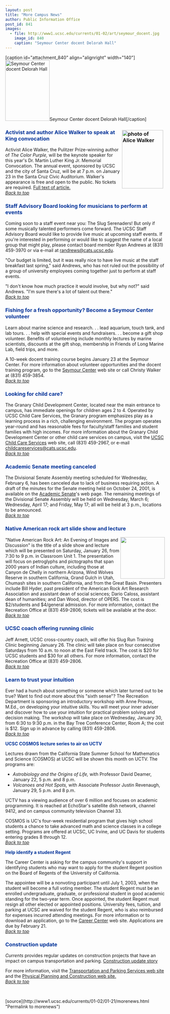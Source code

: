 ```yaml
---
layout: post
title: "More Campus News"
author: Public Information Office
post_id: 841
images:
  - file: http://www1.ucsc.edu/currents/01-02/art/seymour_docent.jpg
    image_id: 840
    caption: "Seymour Center docent Delorah Hall"
---
```


[caption id="attachment_840" align="alignright" width="140"]<a href="http://localhost/mysite/wp-content/uploads/2002/01/seymour_docent.jpg"><img class="size-full wp-image-840" src="http://localhost/mysite/wp-content/uploads/2002/01/seymour_docent.jpg" alt="Seymour Center docent Delorah Hall" width="140" height="191" /></a>Seymour Center docent Delorah Hall[/caption]
<h3>
  <img align="right" alt="photo of Alice Walker" border="0" height="184" hspace="5" src="../art/walker_alice.130.jpg" vspace="3" width="130"><a name="Activist" id="Activist"></a><font color="#003399">Activist and author Alice Walker to speak at King convocation</font>
</h3>
<p>
  Activist Alice Walker, the Pulitzer Prize-winning author of <i>The Color Purple,</i> will be the keynote speaker for this year's Dr. Martin Luther King Jr. Memorial Convocation. The annual event, sponsored by UCSC and the city of Santa Cruz, will be at 7 p.m. on January 23 in the Santa Cruz Civic Auditorium. Walker's appearance is free and open to the public. No tickets are required. <a href="../11-19/walker.html">Full text of article.<br></a><a href="#Activist"><i>Back to top</i></a>
</p>
<h3>
  <a name="Staff" id="Staff"></a><font color="#003399">Staff Advisory Board looking for musicians to perform at events</font>
</h3>
<p>
  Coming soon to a staff event near you: The Slug Serenaders! But only if some musically talented performers come forward. The UCSC Staff Advisory Board would like to provide live music at upcoming staff events. If you're interested in performing or would like to suggest the name of a local group that might play, please contact board member Ryan Andrews at (831) 459-3970 or via e-mail at <a href="mailto:randrews@cats.ucsc.edu">randrews@cats.ucsc.edu</a>.
</p>
<p>
  "Our budget is limited, but it was really nice to have live music at the staff breakfast last spring," said Andrews, who has not ruled out the possibility of a group of university employees coming together just to perform at staff events.
</p>
<p>
  "I don't know how much practice it would involve, but why not?" said Andrews. "I'm sure there's a lot of talent out there."<br>
  <a href="#Activist"><i>Back to top</i></a><a href="#Earthquake"><i><br></i></a>
</p>
<h3>
  <a name="Fishing" id="Fishing"></a><font color="#003399">Fishing for a fresh opportunity? Become a Seymour Center volunteer</font>
</h3>
<p>
  Learn about marine science and research. . . lead aquarium, touch tank, and lab tours. . . help with special events and fundraisers. . . become a gift shop volunteer. Benefits of volunteering include monthly lectures by marine scientists, discounts at the gift shop, membership in Friends of Long Marine Lab, field trips, and more.
</p>
<p>
  A 10-week docent training course begins January 23 at the Seymour Center. For more information about volunteer opportunities and the docent training program, go to the <a href="http://www2.ucsc.edu/seymourcenter/volunteers.html">Seymour Center</a> web site or call Christy Walker at (831) 459-3854.<br>
  <a href="#Activist"><i>Back to top</i></a>
</p>
<h3>
  <a name="Looking" id="Looking"></a><font color="#003399">Looking for child care?</font>
</h3>
<p>
  The Granary Child Development Center, located near the main entrance to campus, has immediate openings for children ages 2 to 4. Operated by UCSC Child Care Services, the Granary program emphasizes play as a learning process in a rich, challenging environment. The program operates year-round and has reasonable fees for faculty/staff families and student families with high incomes. For more information about the Granary Child Development Center or other child care services on campus, visit the <a href="http://www.housing.ucsc.edu/housing/childcare_programs.html">UCSC Child Care Services</a> web site, call (831) 459-2967, or e-mail <a href="mailto:childcareservices@cats.ucsc.edu">childcareservices@cats.ucsc.edu</a>.<br>
  <a href="#Activist"><i>Back to top</i></a>
</p>
<h3>
  <a name="Academic" id="Academic"></a><font color="#003399"><b>Academic Senate meeting canceled</b></font>
</h3>
<p>
  The Divisional Senate Assembly meeting scheduled for Wednesday, February 6, has been canceled due to lack of business requiring action. A draft of the minutes for the Senate meeting held on October 24, 2001, is available on the <a href="http://www.senate.ucsc.edu">Academic Senate</a>'s web page. The remaining meetings of the Divisional Senate Assembly will be held on Wednesday, March 6; Wednesday, April 17; and Friday, May 17; all will be held at 3 p.m., locations to be announced.<br>
  <a href="#Activist"><i>Back to top</i></a>
</p>
<h3>
  <a name="Native" id="Native"></a><font color="#003399">Native American rock art slide show and lecture</font>
</h3>
<p>
  <img align="right" border="0" height="131" src="../art/rock_art.140.jpg" width="140" alt="">"Native American Rock Art: An Evening of Images and Discussion" is the title of a slide show and lecture which will be presented on Saturday, January 26, from 7:30 to 9 p.m. in Classroom Unit 1. The presentation will focus on petroglyphs and pictographs that span 2000 years of Indian culture, including those at Canyon de Chelly in northern Arizona, Wind Wolves Reserve in southern California, Grand Gulch in Utah, Chumash sites in southern California, and from the Great Basin. Presenters include Bill Hyder, past president of the American Rock Art Research Association and assistant dean of social sciences; Dario Caloss, assistant dean of humanities; and Dan Wood, director of OPERS. The cost is $2/students and $4/general admission. For more information, contact the Recreation Office at (831) 459-2806; tickets will be available at the door.<a href="#Mission"><i><br></i></a><a href="#Activist"><i>Back to top</i></a>
</p>
<h3>
  <a name="UCSC" id="UCSC"></a><font color="#003399">UCSC coach offering running clinic</font>
</h3>
<p>
  Jeff Arnett, UCSC cross-country coach, will offer his Slug Run Training Clinic beginning January 26. The clinic will take place on four consecutive Saturdays from 10 a.m. to noon at the East Field track. The cost is $20 for UCSC students and $30 for all others. For more information, contact the Recreation Office at (831) 459-2806.<br>
  <a href="#Activist"><i>Back to top</i></a>
</p>
<h3>
  <a name="Learn" id="Learn"></a><font color="#003399">Learn to trust your intuition</font>
</h3>
<p>
  Ever had a hunch about something or someone which later turned out to be true? Want to find out more about this "sixth sense"? The Recreation Department is sponsoring an introductory workshop with Anne Provax, M.Ed., on developing your intuitive skills. You will meet your inner adviser and discover how to use your intuition for practical problem solving and decision making. The workshop will take place on Wednesday, January 30, from 6:30 to 9:30 p.m. in the Bay Tree Conference Center, Room A; the cost is $12. Sign up in advance by calling (831) 459-2806.<br>
  <a href="#Activist"><i>Back to top</i></a>
</p>
<p>
  <a name="Cosmos" id="Cosmos"></a><font color="#003399"><b>UCSC COSMOS lecture series to air on UCTV</b></font>
</p>
<p>
  Lectures drawn from the California State Summer School for Mathematics and Science (COSMOS) at UCSC will be shown this month on UCTV. The programs are:
</p>
<ul>
  <li>
    <i>Astrobiology and the Origins of Life,</i> with Professor David Deamer, January 22, 5 p.m. and 8 p.m.
  </li>
  <li>
    <i>Volcanoes and Hot Spots,</i> with Associate Professor Justin Revenaugh, January 29, 5 p.m. and 8 p.m.
  </li>
</ul>
<p>
  UCTV has a viewing audience of over 6 million and focuses on academic programming. It is reached at EchoStar's satellite dish network, channel 9412, and on campus community television Channel 33.
</p>
<p>
  COSMOS is UC's four-week residential program that gives high school students a chance to take advanced math and science classes in a college setting. Programs are offered at UCSC, UC Irvine, and UC Davis for students entering grades 8 through 12.<br>
  <a href="#Activist"><i>Back to top</i></a>
</p>
<p>
  <a name="Help" id="Help"></a><font color="#003399"><b>Help identify a student Regent</b></font>
</p>
<p>
  The Career Center is asking for the campus community's support in identifying students who may want to apply for the student Regent position on the Board of Regents of the University of California.
</p>
<p>
  The appointee will be a nonvoting participant until July 1, 2003, when the student will become a full voting member. The student Regent must be an enrolled undergraduate, graduate, or professional student in good academic standing for the two-year term. Once appointed, the student Regent must resign all other elected or appointed positions. University fees, tuition, and parking at UCSC are waived for the student Regent, who is also reimbursed for expenses incurred attending meetings. For more information or to download an application<a href="http://www2.ucsc.edu/careers/jobs/regent.html.">,</a> go to the <a href="http://www2.ucsc.edu/careers/jobs/regent.html">Career Center</a> web site. Applications are due by February 21.<br>
  <a href="#Activist"><i>Back to top</i></a>
</p>
<h3>
  <a name="Construction" id="Construction"></a><font color="#003399">Construction update</font>
</h3>
<p>
  <i>Currents</i> provides regular updates on construction projects that have an impact on campus transportation and parking. <a href="../../construction.html">Construction update story</a>
</p>
<p>
  For more information, visit the <a href="http://www2.ucsc.edu/taps/">Transportation and Parking Services web site</a> and the <a href="http://www2.ucsc.edu/ppc/">Physical Planning and Construction web site.<br></a><a href="#Activist"><i>Back to top</i></a>
</p>
<p>
  <br>
  </p>
[source](http://www1.ucsc.edu/currents/01-02/01-21/morenews.html "Permalink to morenews")
